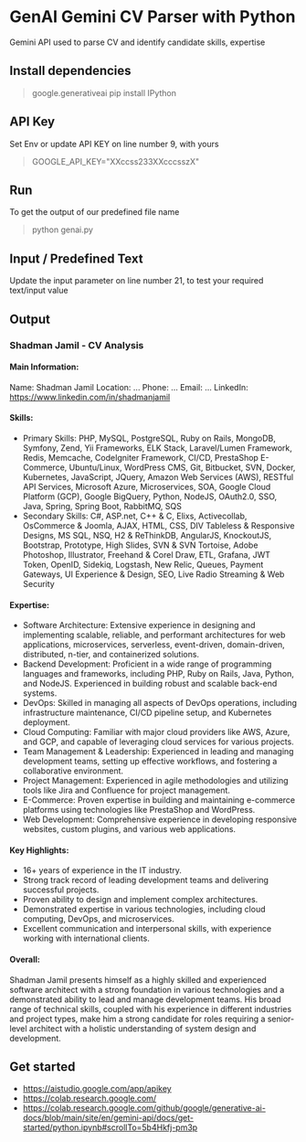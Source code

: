 # GenAI Gemini CV Parser with Python
Gemini API used to parse CV and identify candidate skills, expertise


## Install dependencies
> google.generativeai
> pip install IPython


## API Key
Set Env or update API KEY on line number 9, with yours
> GOOGLE_API_KEY="XXccss233XXcccsszX"


## Run
To get the output of our predefined file name
> python genai.py


## Input / Predefined Text
Update the input parameter on line number 21, to test your required text/input value 

## Output 

### Shadman Jamil - CV Analysis
#### Main Information:

Name: Shadman Jamil
Location: ...
Phone: ...
Email: ...
LinkedIn: https://www.linkedin.com/in/shadmanjamil


#### Skills:

* Primary Skills: PHP, MySQL, PostgreSQL, Ruby on Rails, MongoDB, Symfony, Zend, Yii Frameworks, ELK Stack, Laravel/Lumen Framework, Redis, Memcache, CodeIgniter Framework, CI/CD, PrestaShop E-Commerce, Ubuntu/Linux, WordPress CMS, Git, Bitbucket, SVN, Docker, Kubernetes, JavaScript, JQuery, Amazon Web Services (AWS), RESTful API Services, Microsoft Azure, Microservices, SOA, Google Cloud Platform (GCP), Google BigQuery, Python, NodeJS, OAuth2.0, SSO, Java, Spring, Spring Boot, RabbitMQ, SQS
* Secondary Skills: C#, ASP.net, C++ & C, Elixs, Activecollab, OsCommerce & Joomla, AJAX, HTML, CSS, DIV Tableless & Responsive Designs, MS SQL, NSQ, H2 & ReThinkDB, AngularJS, KnockoutJS, Bootstrap, Prototype, High Slides, SVN & SVN Tortoise, Adobe Photoshop, Illustrator, Freehand & Corel Draw, ETL, Grafana, JWT Token, OpenID, Sidekiq, Logstash, New Relic, Queues, Payment Gateways, UI Experience & Design, SEO, Live Radio Streaming & Web Security

#### Expertise:

* Software Architecture: Extensive experience in designing and implementing scalable, reliable, and performant architectures for web applications, microservices, serverless, event-driven, domain-driven, distributed, n-tier, and containerized solutions.
* Backend Development: Proficient in a wide range of programming languages and frameworks, including PHP, Ruby on Rails, Java, Python, and NodeJS. Experienced in building robust and scalable back-end systems.
* DevOps: Skilled in managing all aspects of DevOps operations, including infrastructure maintenance, CI/CD pipeline setup, and Kubernetes deployment.
* Cloud Computing: Familiar with major cloud providers like AWS, Azure, and GCP, and capable of leveraging cloud services for various projects.
* Team Management & Leadership: Experienced in leading and managing development teams, setting up effective workflows, and fostering a collaborative environment.
* Project Management: Experienced in agile methodologies and utilizing tools like Jira and Confluence for project management.
* E-Commerce: Proven expertise in building and maintaining e-commerce platforms using technologies like PrestaShop and WordPress.
* Web Development: Comprehensive experience in developing responsive websites, custom plugins, and various web applications.

#### Key Highlights:

* 16+ years of experience in the IT industry.
* Strong track record of leading development teams and delivering successful projects.
* Proven ability to design and implement complex architectures.
* Demonstrated expertise in various technologies, including cloud computing, DevOps, and microservices.
* Excellent communication and interpersonal skills, with experience working with international clients.

#### Overall:

Shadman Jamil presents himself as a highly skilled and experienced software architect with a strong foundation in various technologies and a demonstrated ability to lead and manage development teams. His broad range of technical skills, coupled with his experience in different industries and project types, make him a strong candidate for roles requiring a senior-level architect with a holistic understanding of system design and development.


## Get started
- https://aistudio.google.com/app/apikey
- https://colab.research.google.com/
- https://colab.research.google.com/github/google/generative-ai-docs/blob/main/site/en/gemini-api/docs/get-started/python.ipynb#scrollTo=5b4Hkfj-pm3p

